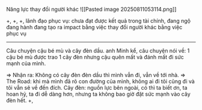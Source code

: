 Năng lực thay đổi người khác 
![[Pasted image 20250811053114.png]]

+, 
+, 
+, lãnh đạo phục vụ: chưa đạt được kết quả trong tài chính, đang ngộ đang hành đang tạo ra impact bằng việc thay đổi người khác bằng việc phục vụ 

---
Câu chuyện cậu bé mù và cây đèn dầu. anh Minh kể, câu chuyện nói về: 1 cậu bé mù được trao 1 cây đèn nhưng cậu quên mất và đánh mất đi sức mạnh của mình. 

=> Nhận ra: Không có cây đèn đèn dầu thì mình vẫn đi, vẫn về tới nhà. 
=> The Road: khi mà mình đã rõ con đường của mình, không ai đi tôi cũng đi và tôi vẫn sẽ về đến đích. Cây đèn: nguồn lực bên ngoài, có thì ta biết ơn, ta hoan hỷ, ta đi dễ dàng hơn, nhưng ta không bao giờ đặt sức mạnh vào cây đèn hết. 
+, 